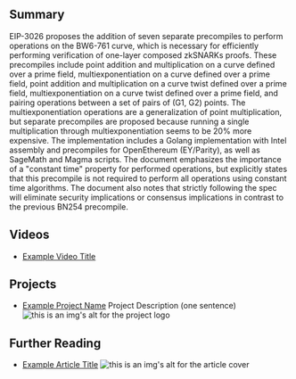 ## Summary

EIP-3026 proposes the addition of seven separate precompiles to perform operations on the BW6-761 curve, which is necessary for efficiently performing verification of one-layer composed zkSNARKs proofs. These precompiles include point addition and multiplication on a curve defined over a prime field, multiexponentiation on a curve defined over a prime field, point addition and multiplication on a curve twist defined over a prime field, multiexponentiation on a curve twist defined over a prime field, and pairing operations between a set of pairs of (G1, G2) points. The multiexponentiation operations are a generalization of point multiplication, but separate precompiles are proposed because running a single multiplication through multiexponentiation seems to be 20% more expensive. The implementation includes a Golang implementation with Intel assembly and precompiles for OpenEthereum (EY/Parity), as well as SageMath and Magma scripts. The document emphasizes the importance of a "constant time" property for performed operations, but explicitly states that this precompile is not required to perform all operations using constant time algorithms. The document also notes that strictly following the spec will eliminate security implications or consensus implications in contrast to the previous BN254 precompile.

## Videos

- [Example Video Title](https://www.youtube.com/watch?v=TDGq4aeevgY)

## Projects

- [Example Project Name](https://xxxx.xxx/xxxxx) Project Description (one sentence) ![this is an img's alt for the project logo](https://xxxx.xxx/project-logo.xxx)

## Further Reading

- [Example Article Title](https://xxxx.xxx/xxxxx) ![this is an img's alt for the article cover](https://xxxx.xxx/article-cover.xxx)
